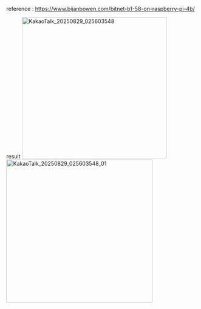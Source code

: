 reference : https://www.bijanbowen.com/bitnet-b1-58-on-raspberry-pi-4b/


result <img width="381" height="372" alt="KakaoTalk_20250829_025603548" src="https://github.com/user-attachments/assets/ee299fc6-5c62-443c-8ca7-9a0fd5f801b5" />
<img width="385" height="377" alt="KakaoTalk_20250829_025603548_01" src="https://github.com/user-attachments/assets/c2285fac-2575-4e1a-8c40-8a3855e7b43e" />
